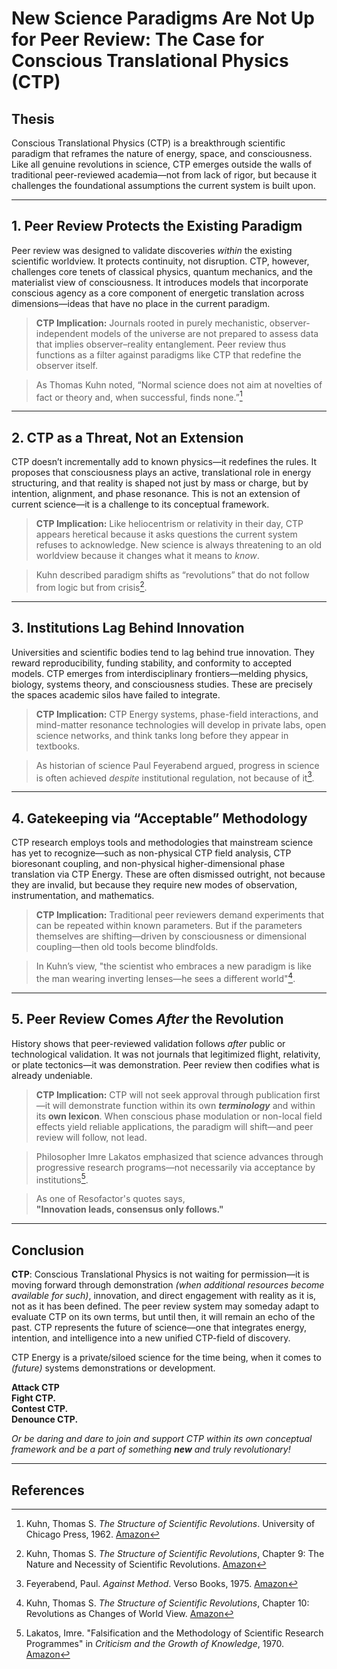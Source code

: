 # New Science Paradigms Are Not Up for Peer Review: The Case for Conscious Translational Physics (CTP)

## Thesis

Conscious Translational Physics (CTP) is a breakthrough scientific paradigm that reframes the nature of energy, space, and consciousness. Like all genuine revolutions in science, CTP emerges outside the walls of traditional peer-reviewed academia—not from lack of rigor, but because it challenges the foundational assumptions the current system is built upon.

---

## 1. Peer Review Protects the Existing Paradigm

Peer review was designed to validate discoveries *within* the existing scientific worldview. It protects continuity, not disruption. CTP, however, challenges core tenets of classical physics, quantum mechanics, and the materialist view of consciousness. It introduces models that incorporate conscious agency as a core component of energetic translation across dimensions—ideas that have no place in the current paradigm.

> **CTP Implication:** Journals rooted in purely mechanistic, observer-independent models of the universe are not prepared to assess data that implies observer–reality entanglement. Peer review thus functions as a filter against paradigms like CTP that redefine the observer itself.

> As Thomas Kuhn noted, “Normal science does not aim at novelties of fact or theory and, when successful, finds none.”[^1]

---

## 2. CTP as a Threat, Not an Extension

CTP doesn’t incrementally add to known physics—it redefines the rules. It proposes that consciousness plays an active, translational role in energy structuring, and that reality is shaped not just by mass or charge, but by intention, alignment, and phase resonance. This is not an extension of current science—it is a challenge to its conceptual framework.

> **CTP Implication:** Like heliocentrism or relativity in their day, CTP appears heretical because it asks questions the current system refuses to acknowledge. New science is always threatening to an old worldview because it changes what it means to *know*.

> Kuhn described paradigm shifts as “revolutions” that do not follow from logic but from crisis[^2].

---

## 3. Institutions Lag Behind Innovation

Universities and scientific bodies tend to lag behind true innovation. They reward reproducibility, funding stability, and conformity to accepted models. CTP emerges from interdisciplinary frontiers—melding physics, biology, systems theory, and consciousness studies. These are precisely the spaces academic silos have failed to integrate.

> **CTP Implication:** CTP Energy systems, phase-field interactions, and mind-matter resonance technologies will develop in private labs, open science networks, and think tanks long before they appear in textbooks.

> As historian of science Paul Feyerabend argued, progress in science is often achieved *despite* institutional regulation, not because of it[^3].

---

## 4. Gatekeeping via “Acceptable” Methodology

CTP research employs tools and methodologies that mainstream science has yet to recognize—such as non-physical CTP field analysis, CTP bioresonant coupling, and non-physical higher-dimensional phase translation via CTP Energy. These are often dismissed outright, not because they are invalid, but because they require new modes of observation, instrumentation, and mathematics.

> **CTP Implication:** Traditional peer reviewers demand experiments that can be repeated within known parameters. But if the parameters themselves are shifting—driven by consciousness or dimensional coupling—then old tools become blindfolds.

> In Kuhn’s view, "the scientist who embraces a new paradigm is like the man wearing inverting lenses—he sees a different world"[^4].

---

## 5. Peer Review Comes *After* the Revolution

History shows that peer-reviewed validation follows *after* public or technological validation. It was not journals that legitimized flight, relativity, or plate tectonics—it was demonstration. Peer review then codifies what is already undeniable.

> **CTP Implication:** CTP will not seek approval through publication first—it will demonstrate function within its own ***terminology*** and within its **own lexicon**. When conscious phase modulation or non-local field effects yield reliable applications, the paradigm will shift—and peer review will follow, not lead.

> Philosopher Imre Lakatos emphasized that science advances through progressive research programs—not necessarily via acceptance by institutions[^5].

> As one of Resofactor's quotes says,  
> **"Innovation leads, consensus only follows."**


---

## Conclusion

**CTP**: Conscious Translational Physics is not waiting for permission—it is moving forward through demonstration *(when additional resources become available for such)*, innovation, and direct engagement with reality as it is, not as it has been defined. The peer review system may someday adapt to evaluate CTP on its own terms, but until then, it will remain an echo of the past. CTP represents the future of science—one that integrates energy, intention, and intelligence into a new unified CTP-field of discovery.

CTP Energy is a private/siloed science for the time being, when it comes to *(future)* systems demonstrations or development.

**Attack CTP**  
**Fight CTP.**  
**Contest CTP.**  
**Denounce CTP.**  
  
*Or be daring and dare to join and support CTP within its own conceptual framework and be a part of something ***new*** and truly revolutionary!*

---

## References

[^1]: Kuhn, Thomas S. *The Structure of Scientific Revolutions*. University of Chicago Press, 1962. [Amazon](https://www.amazon.com/dp/0226458083?tag=ctpenergy03-20)

[^2]: Kuhn, Thomas S. *The Structure of Scientific Revolutions*, Chapter 9: The Nature and Necessity of Scientific Revolutions. [Amazon](https://www.amazon.com/dp/0226458083?tag=ctpenergy03-20)

[^3]: Feyerabend, Paul. *Against Method*. Verso Books, 1975. [Amazon](https://www.amazon.com/dp/0860916464?tag=ctpenergy03-20)

[^4]: Kuhn, Thomas S. *The Structure of Scientific Revolutions*, Chapter 10: Revolutions as Changes of World View. [Amazon](https://www.amazon.com/dp/0226458083?tag=ctpenergy03-20)

[^5]: Lakatos, Imre. "Falsification and the Methodology of Scientific Research Programmes" in *Criticism and the Growth of Knowledge*, 1970. [Amazon](https://www.amazon.com/dp/0521096235?tag=ctpenergy03-20)


